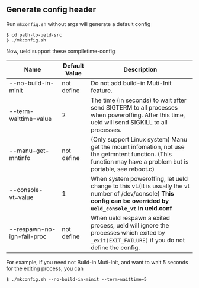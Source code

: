 ## Generate config header

Run `mkconfig.sh` without args will generate a default config

```
$ cd path-to-ueld-src
$ ./mkconfig.sh
```

Now, ueld support these compiletime-config

Name|Default Value|Description
----|-------------|-----------
--no-build-in-minit|not define|Do not add build-in Muti-Init feature.
--term-waittime=value|2|The time (in seconds) to wait after send SIGTERM to all processes when poweroffing. After this time, ueld will send SIGKILL to all processes.
--manu-get-mntinfo|not define|(Only support Linux system) Manu get the mount infomation, not use the getmntent function. (This function may have a problem but is portable, see reboot.c)
--console-vt=value|1|When system poweroffing, let ueld change to this vt.(It is usually the vt number of /dev/console) **This config can be overrided by `ueld_console_vt` in ueld.conf**
--respawn-no-ign-fail-proc|not define|When ueld respawn a exited process, ueld will ignore the processes which exited by `_exit(EXIT_FAILURE)` if you do not define the config.

For example, if you need not Build-in Muti-Init, and want to wait 5 seconds for the exiting process, you can

```
$ ./mkconfig.sh --no-build-in-minit --term-waittime=5
```

